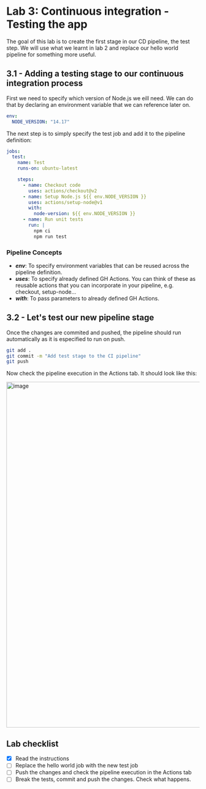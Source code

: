 # Lab 3: Continuous integration - Testing the app

The goal of this lab is to create the first stage in our CD pipeline, the test step. We will use what we learnt in lab 2 and replace our hello world pipeline for something more useful.

## 3.1 - Adding a testing stage to our continuous integration process

First we need to specify which version of Node.js we eill need. We can do that by declaring an environment variable that we can reference later on.

```yml
env:
  NODE_VERSION: "14.17"
```

The next step is to simply specify the test job and add it to the pipeline definition:

```yml
jobs:
  test:
    name: Test
    runs-on: ubuntu-latest

    steps:
      - name: Checkout code
        uses: actions/checkout@v2
      - name: Setup Node.js ${{ env.NODE_VERSION }}
        uses: actions/setup-node@v1
        with:
          node-version: ${{ env.NODE_VERSION }}
      - name: Run unit tests
        run: |
          npm ci
          npm run test
```

### Pipeline Concepts

- **_env_**: To specify environment variables that can be reused across the pipeline definition.
- **_uses_**: To specify already defined GH Actions. You can think of these as reusable actions that you can incorporate in your pipeline, e.g. checkout, setup-node...
- **_with_**: To pass parameters to already defined GH Actions.

## 3.2 - Let's test our new pipeline stage

Once the changes are commited and pushed, the pipeline should run automatically as it is especified to run on push.

```bash
git add .
git commit -m "Add test stage to the CI pipeline"
git push
```

Now check the pipeline execution in the Actions tab. It should look like this:

<img width="900" alt="image" src="https://github.com/caprosset/github-actions-repository/assets/12846321/0a81f007-12fc-4362-93b7-ff98063bac13">


## Lab checklist

- [x] Read the instructions
- [ ] Replace the hello world job with the new test job
- [ ] Push the changes and check the pipeline execution in the Actions tab
- [ ] Break the tests, commit and push the changes. Check what happens.
